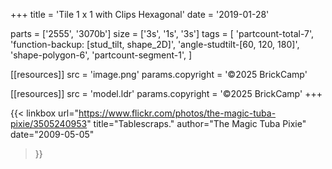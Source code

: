 +++
title = 'Tile 1 x 1 with Clips Hexagonal'
date  = '2019-01-28'

parts = ['2555', '3070b']
size  = ['3s', '1s', '3s']
tags  = [
  'partcount-total-7',
  'function-backup: [stud_tilt, shape_2D]',
  'angle-studtilt-[60, 120, 180]',
  'shape-polygon-6',
  'partcount-segment-1',
]

[[resources]]
src              = 'image.png'
params.copyright = '©2025 BrickCamp'

[[resources]]
src              = 'model.ldr'
params.copyright = '©2025 BrickCamp'
+++

{{< linkbox
    url="https://www.flickr.com/photos/the-magic-tuba-pixie/3505240953"
    title="Tablescraps."
    author="The Magic Tuba Pixie"
    date="2009-05-05"
>}}
